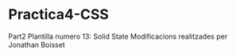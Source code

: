 # Practica4-CSS
Part2 Plantilla numero 13: Solid State 
Modificacions realitzades per Jonathan Boisset